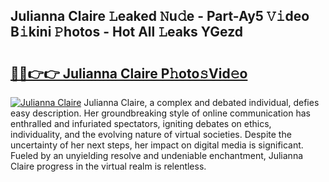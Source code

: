 ## Julianna Claire 𝙻eaked 𝙽u𝚍e - Part-Ay5 𝚅𝚒deo B𝚒kini 𝙿hotos - Hot All 𝙻eaks YGezd

# <h2><a href="http://ld13m8.urlbe.top/?page=Julianna+Claire">🔗🔗👉👉 Julianna Claire P𝚑oto𝚜Vid𝚎o</a></h2>

[![Julianna Claire](https://i.imgur.com/eBuTRDB.gif)](http://ld13m8.urlbe.top/?page=Julianna+Claire)
Julianna Claire, a complex and debated individual, defies easy description. Her groundbreaking style of online communication has enthralled and infuriated spectators, igniting debates on ethics, individuality, and the evolving nature of virtual societies. Despite the uncertainty of her next steps, her impact on digital media is significant. Fueled by an unyielding resolve and undeniable enchantment, Julianna Claire progress in the virtual realm is relentless.
